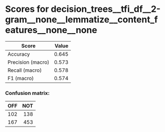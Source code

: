 # Scores for decision_trees__tfi_df__2-gram__none__lemmatize__content_features__none__none
|      Score      |Value|
|-----------------|----:|
|Accuracy         |0.645|
|Precision (macro)|0.573|
|Recall (macro)   |0.578|
|F1 (macro)       |0.574|

### Confusion matrix:
|OFF|NOT|
|--:|--:|
|102|138|
|167|453|
